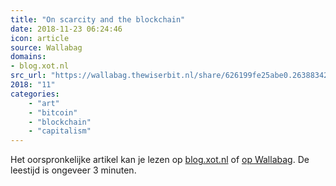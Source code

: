 ```yaml
---
title: "On scarcity and the blockchain"
date: 2018-11-23 06:24:46
icon: article
source: Wallabag
domains:
- blog.xot.nl
src_url: "https://wallabag.thewiserbit.nl/share/626199fe25abe0.26388342"
2018: "11"
categories:
    - "art"
    - "bitcoin"
    - "blockchain"
    - "capitalism"
---
```

Het oorspronkelijke artikel kan je lezen op [blog.xot.nl](https://blog.xot.nl/2018/10/25/on-scarcity-and-the-blockchain/) of [op Wallabag](https://wallabag.thewiserbit.nl/share/626199fe25abe0.26388342). De leestijd is ongeveer 3 minuten.